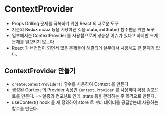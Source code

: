 # ContextProvider

- Props Drilling 문제를 극복하기 위한 React 의 새로운 도구
- 기존의 Redux mobx 등을 사용하던 것을 state, setState() 함수만을 위한 도구
- 일부에서는 ContextProvider 를 사용함으로써 성능상 이슈가 있다고 하지만
  크게 문제를 일으키지 않는다
- React 가 버전업이 되면서 많은 문제들이 해결되어 실무에서 사용해도 큰 문제가 없다.

## ContextProvider 만들기

- `createContextProvider()` 함수를 사용하여 Context 를 만든다
- 생성된 Context 의 Provider 속성인 `Context.Provider` 를 사용하여 확장 컴포넌트를 만든다.
  => 일종의 컴포넌트 인데, state 등을 관리하는 주 목적으로 만든다.
- useContext() hook 을 재 정의하여 store 로 부터 데이터를 공급받는데 사용하는
  함수를 만든다.
